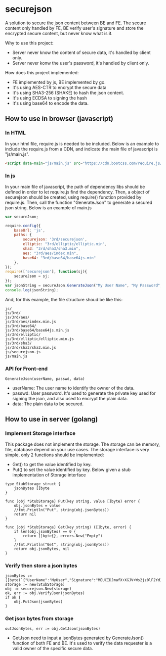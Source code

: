 # securejson
A solution to secure the json content between BE and FE. The secure content only handled by FE, BE verify user's signature and store the encrypted secure content, but never know what is it. 

Why to use this project:
- Server never know the content of secure data, it's handled by client only.
- Server never konw the user's password, it's handled by client only.

How does this project implemented:
- FE implemented by js, BE implemented by go.
- It's using AES-CTR to encrypt the secure data
- It's using SHA3-256 (SHAKE) to hash the json content.
- It's using ECDSA to signing the hash
- It's using base64 to encode the data.

## How to use in browser (javascript)

### In HTML
In your html file, require.js is needed to be included.
Below is an example to include the require.js from a CDN, and indicate the main file of javascript is "js/main.js".
```html
<script data-main="js/main.js" src="https://cdn.bootcss.com/require.js/2.3.5/require.js"></script>
```

### In js
In your main file of javascript, the path of dependency libs should be defined in order to let require.js find the dependency.
Then, a object of securejson should be created, using require() function provided by require.js.
Then, call the function "GenerateJson" to generate a secured json string.
Below is an example of main.js
```javascript
var secureJson;

require.config({
	baseUrl: 'js',
	paths: {
		securejson: '3rd/securejson',
		elliptic: "3rd/elliptic/elliptic.min",
		sha3: "3rd/sha3/sha3.min",
		aes: "3rd/aes/index.min",
		base64: "3rd/base64/base64js.min"
	},
});
require(['securejson'], function(sj){
	secureJson = sj;
});
var jsonString = secureJson.GenerateJson("My User Name", "My Password", "My sucure data");
console.log(jsonString);
```

And, for this example, the file structure shoud be like this:
```
js/
js/3rd/
js/3rd/aes/
js/3rd/aes/index.min.js
js/3rd/base64/
js/3rd/base64/base64js.min.js
js/3rd/elliptic/
js/3rd/elliptic/elliptic.min.js
js/3rd/sha3/
js/3rd/sha3/sha3.min.js
js/securejson.js
js/main.js
```

### API for Front-end
```
GenerateJson(userName, passwd, data)
```
- userName: The user name to identify the owner of the data.
- passwd: User password. It's used to generate the private key used for signing the json, and also used to encrypt the plain data.
- data: The plain data to be secured.

## How to use in server (golang)

### Implement Storage interface
This package does not implement the storage. The storage can be memory, file, database depend on your use cases.
The storage interface is very simple, only 2 functions should be implemented:
- Get() to get the value identified by key.
- Put() to set the value identified by key.
Below given a stub implementation of Storage interface
```golang
type StubStorage struct {
	jsonBytes []byte
}

func (obj *StubStorage) Put(key string, value []byte) error {
	obj.jsonBytes = value
	//fmt.Println("Put", string(obj.jsonBytes))
	return nil
}

func (obj *StubStorage) Get(key string) ([]byte, error) {
	if len(obj.jsonBytes) == 0 {
		return []byte{}, errors.New("Empty")
	}
	//fmt.Println("Get", string(obj.jsonBytes))
	return obj.jsonBytes, nil
}
```

### Verify then store a json bytes

```golang
jsonBytes := []byte(`{"UserName":"MyUser","Signature":"MEUCIDJmafX+XGJV+Ws2jz0lF2YdJLcrEXAw1ZBPB0/+KjJyAiEA1CR3f/pbngSl0P0mqb7McKSbveSsQ1ir5L4ulpKamuw=","EncryptedData":"F4Zw1vYy","Timestamp":"W5D07g==","PublicKey":"BCNhwc+1nmUYLSDJnacQaKQB1YyT26gdwHCZZd1iwsB14rfGvwv9fuAHjyln9Alap2Voxp/rrdiU2QvE8HuMt5s="}`)
storage := new(StubStorage)
obj := securejson.New(storage)
ok, err := obj.VerifyJson(jsonBytes)
if ok {
	obj.PutJson(jsonBytes)
}
```

### Get json bytes from storage
```golang
outJsonBytes, err := obj.GetJson(jsonBytes)
```
- GetJson need to input a jsonBytes generated by GenerateJson() function of both FE and BE. It's used to verify the data requester is a valid owner of the specific secure data.
